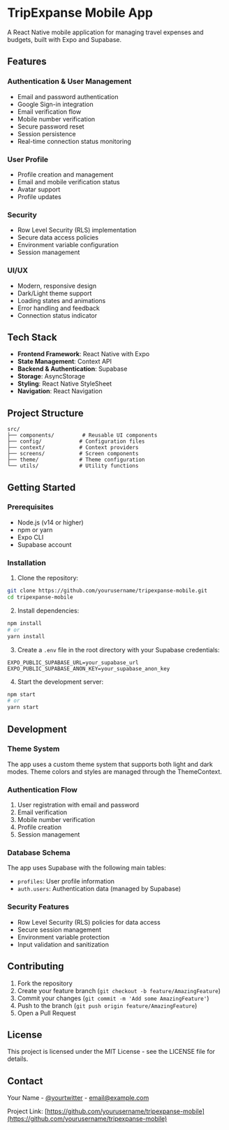 # TripExpanse Mobile App

A React Native mobile application for managing travel expenses and budgets, built with Expo and Supabase.

## Features

### Authentication & User Management

- Email and password authentication
- Google Sign-in integration
- Email verification flow
- Mobile number verification
- Secure password reset
- Session persistence
- Real-time connection status monitoring

### User Profile

- Profile creation and management
- Email and mobile verification status
- Avatar support
- Profile updates

### Security

- Row Level Security (RLS) implementation
- Secure data access policies
- Environment variable configuration
- Session management

### UI/UX

- Modern, responsive design
- Dark/Light theme support
- Loading states and animations
- Error handling and feedback
- Connection status indicator

## Tech Stack

- **Frontend Framework**: React Native with Expo
- **State Management**: Context API
- **Backend & Authentication**: Supabase
- **Storage**: AsyncStorage
- **Styling**: React Native StyleSheet
- **Navigation**: React Navigation

## Project Structure

```
src/
├── components/         # Reusable UI components
├── config/            # Configuration files
├── context/           # Context providers
├── screens/           # Screen components
├── theme/             # Theme configuration
└── utils/             # Utility functions
```

## Getting Started

### Prerequisites

- Node.js (v14 or higher)
- npm or yarn
- Expo CLI
- Supabase account

### Installation

1. Clone the repository:

```bash
git clone https://github.com/yourusername/tripexpanse-mobile.git
cd tripexpanse-mobile
```

2. Install dependencies:

```bash
npm install
# or
yarn install
```

3. Create a `.env` file in the root directory with your Supabase credentials:

```env
EXPO_PUBLIC_SUPABASE_URL=your_supabase_url
EXPO_PUBLIC_SUPABASE_ANON_KEY=your_supabase_anon_key
```

4. Start the development server:

```bash
npm start
# or
yarn start
```

## Development

### Theme System

The app uses a custom theme system that supports both light and dark modes. Theme colors and styles are managed through the ThemeContext.

### Authentication Flow

1. User registration with email and password
2. Email verification
3. Mobile number verification
4. Profile creation
5. Session management

### Database Schema

The app uses Supabase with the following main tables:

- `profiles`: User profile information
- `auth.users`: Authentication data (managed by Supabase)

### Security Features

- Row Level Security (RLS) policies for data access
- Secure session management
- Environment variable protection
- Input validation and sanitization

## Contributing

1. Fork the repository
2. Create your feature branch (`git checkout -b feature/AmazingFeature`)
3. Commit your changes (`git commit -m 'Add some AmazingFeature'`)
4. Push to the branch (`git push origin feature/AmazingFeature`)
5. Open a Pull Request

## License

This project is licensed under the MIT License - see the LICENSE file for details.

## Contact

Your Name - [@yourtwitter](https://twitter.com/yourtwitter) - email@example.com

Project Link: [https://github.com/yourusername/tripexpanse-mobile](https://github.com/yourusername/tripexpanse-mobile)
